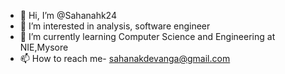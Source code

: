 - 👋 Hi, I’m @Sahanahk24
- 👀 I’m interested in analysis, software engineer 
- 🌱 I’m currently learning Computer Science and Engineering  at NIE,Mysore 
- 📫 How to reach me- sahanakdevanga@gmail.com

<!---
Sahanahk24/Sahanahk24 is a ✨ special ✨ repository because its `README.md` (this file) appears on your GitHub profile.
You can click the Preview link to take a look at your changes.
--->
